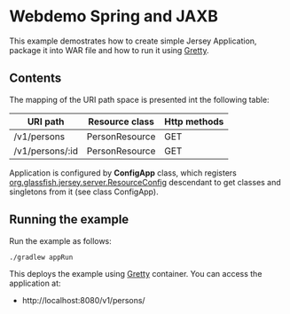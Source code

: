 # Webdemo Spring and JAXB
This example demostrates how to create simple Jersey Application, package it into WAR file and how to run it using [Gretty](http://akhikhl.github.io/gretty-doc/).

## Contents
The mapping of the URI path space is presented int the following table:

URI path | Resource class | Http methods
---------|----------------|-------------
/v1/persons|PersonResource|GET
/v1/persons/:id|PersonResource|GET

Application is configured by **ConfigApp** class, which registers [org.glassfish.jersey.server.ResourceConfig](https://jersey.github.io/apidocs/latest/jersey/index.html) descendant to get classes and singletons from it (see class ConfigApp).

## Running the example
Run the example as follows:
```bash
./gradlew appRun
```

This deploys the example using [Gretty](http://akhikhl.github.io/gretty-doc/) container. You can access the application at:
* http://localhost:8080/v1/persons/